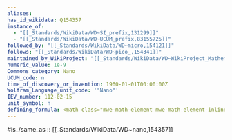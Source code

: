 ```yaml
---
aliases:
has_id_wikidata: Q154357
instance_of:
  - "[[_Standards/WikiData/WD~SI_prefix,131299]]"
  - "[[_Standards/WikiData/WD~UCUM_prefix,83155725]]"
followed_by: "[[_Standards/WikiData/WD~micro,154121]]"
follows: "[[_Standards/WikiData/WD~pico_,154341]]"
maintained_by_WikiProject: "[[_Standards/WikiData/WD~WikiProject_Mathematics,8487137]]"
numeric_value: 1e-9
Commons_category: Nano
UCUM_code: n
time_of_discovery_or_invention: 1960-01-01T00:00:00Z
Wolfram_Language_unit_code: '"Nano"'
IEV_number: 112-02-15
unit_symbol: n
defining_formula: <math class="mwe-math-element mwe-math-element-inline" xmlns="http://www.w3.org/1998/Math/MathML"><mrow data-mjx-texclass="ORD"><mstyle displaystyle="true" scriptlevel="0"><mn>1</mn><msup><mn>0</mn><mrow data-mjx-texclass="ORD"><mrow data-mjx-texclass="ORD"><mo stretchy="false">&#x2212;</mo><mn>9</mn></mrow></mrow></msup></mstyle></mrow></math>
---
```


#is_/same_as :: [[_Standards/WikiData/WD~nano,154357]] 



